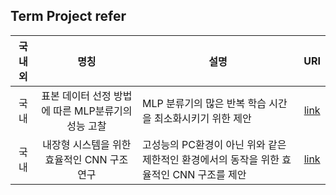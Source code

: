## Term Project refer
|국내외| 명칭 | 설명 | URI |
| :---:| :---: | --- | :---: |
|국내|표본 데이터 선정 방법에 따른 MLP분류기의 성능 고찰|MLP 분류기의 많은 반복 학습 시간을 최소화시키기 위한 제안|[link](http://www.riss.kr/link?id=T6949443)|
|국내|내장형 시스템을 위한 효율적인 CNN 구조 연구|고성능의 PC환경이 아닌 위와 같은 제한적인 환경에서의 동작을 위한 효율적인 CNN 구조를 제안|[link](http://www.riss.kr/link?id=T15499947)|
